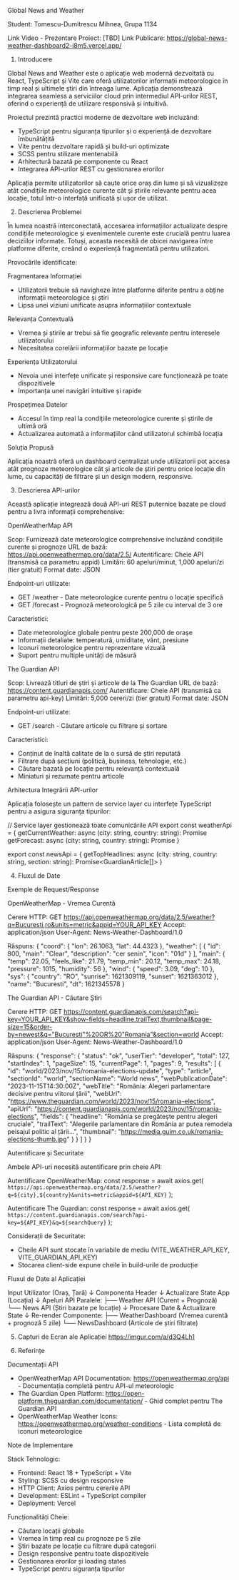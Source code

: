 Global News and Weather

Student: Tomescu-Dumitrescu Mihnea, Grupa 1134

Link Video - Prezentare Proiect: [TBD]
Link Publicare: https://global-news-weather-dashboard2-i8m5.vercel.app/

1. Introducere

Global News and Weather este o aplicație web modernă dezvoltată cu React, TypeScript și Vite care oferă utilizatorilor informații meteorologice în timp real și ultimele știri din întreaga lume. Aplicația demonstrează integrarea seamless a serviciilor cloud prin intermediul API-urilor REST, oferind o experiență de utilizare responsivă și intuitivă.

Proiectul prezintă practici moderne de dezvoltare web incluzând:

- TypeScript pentru siguranța tipurilor și o experiență de dezvoltare îmbunătățită
- Vite pentru dezvoltare rapidă și build-uri optimizate
- SCSS pentru stilizare mentenabilă
- Arhitectură bazată pe componente cu React
- Integrarea API-urilor REST cu gestionarea erorilor

Aplicația permite utilizatorilor să caute orice oraș din lume și să vizualizeze atât condițiile meteorologice curente cât și știrile relevante pentru acea locație, totul într-o interfață unificată și ușor de utilizat.

2. Descrierea Problemei

În lumea noastră interconectată, accesarea informațiilor actualizate despre condițiile meteorologice și evenimentele curente este crucială pentru luarea deciziilor informate. Totuși, aceasta necesită de obicei navigarea între platforme diferite, creând o experiență fragmentată pentru utilizatori.

Provocările identificate:

Fragmentarea Informației

- Utilizatorii trebuie să navigheze între platforme diferite pentru a obține informații meteorologice și știri
- Lipsa unei viziuni unificate asupra informațiilor contextuale

Relevanța Contextuală

- Vremea și știrile ar trebui să fie geografic relevante pentru interesele utilizatorului
- Necesitatea corelării informațiilor bazate pe locație

Experiența Utilizatorului

- Nevoia unei interfețe unificate și responsive care funcționează pe toate dispozitivele
- Importanța unei navigări intuitive și rapide

Prospețimea Datelor

- Accesul în timp real la condițiile meteorologice curente și știrile de ultimă oră
- Actualizarea automată a informațiilor când utilizatorul schimbă locația

Soluția Propusă

Aplicația noastră oferă un dashboard centralizat unde utilizatorii pot accesa atât prognoze meteorologice cât și articole de știri pentru orice locație din lume, cu capacități de filtrare și un design modern, responsive.

3. Descrierea API-urilor

Această aplicație integrează două API-uri REST puternice bazate pe cloud pentru a livra informații comprehensive:

OpenWeatherMap API

Scop: Furnizează date meteorologice comprehensive incluzând condițiile curente și prognoze
URL de bază: https://api.openweathermap.org/data/2.5/
Autentificare: Cheie API (transmisă ca parametru appid)
Limitări: 60 apeluri/minut, 1,000 apeluri/zi (tier gratuit)
Format date: JSON

Endpoint-uri utilizate:

- GET /weather - Date meteorologice curente pentru o locație specifică
- GET /forecast - Prognoză meteorologică pe 5 zile cu interval de 3 ore

Caracteristici:

- Date meteorologice globale pentru peste 200,000 de orașe
- Informații detaliate: temperatură, umiditate, vânt, presiune
- Iconuri meteorologice pentru reprezentare vizuală
- Suport pentru multiple unități de măsură

The Guardian API

Scop: Livrează titluri de știri și articole de la The Guardian
URL de bază: https://content.guardianapis.com/
Autentificare: Cheie API (transmisă ca parametru api-key)
Limitări: 5,000 cereri/zi (tier gratuit)
Format date: JSON

Endpoint-uri utilizate:

- GET /search - Căutare articole cu filtrare și sortare

Caracteristici:

- Conținut de înaltă calitate de la o sursă de știri reputată
- Filtrare după secțiuni (politică, business, tehnologie, etc.)
- Căutare bazată pe locație pentru relevanță contextuală
- Miniaturi și rezumate pentru articole

Arhitectura Integrării API-urilor

Aplicația folosește un pattern de service layer cu interfețe TypeScript pentru a asigura siguranța tipurilor:

// Service layer gestionează toate comunicările API
export const weatherApi = {
getCurrentWeather: async (city: string, country: string): Promise<CurrentWeatherData>
getForecast: async (city: string, country: string): Promise<ForecastData>
}

export const newsApi = {
getTopHeadlines: async (city: string, country: string, section: string): Promise<GuardianArticle[]>
}

4. Fluxul de Date

Exemple de Request/Response

OpenWeatherMap - Vremea Curentă

Cerere HTTP:
GET https://api.openweathermap.org/data/2.5/weather?q=Bucuresti,ro&units=metric&appid=YOUR_API_KEY
Accept: application/json
User-Agent: News-Weather-Dashboard/1.0

Răspuns:
{
"coord": {
"lon": 26.1063,
"lat": 44.4323
},
"weather": [
{
"id": 800,
"main": "Clear",
"description": "cer senin",
"icon": "01d"
}
],
"main": {
"temp": 22.05,
"feels_like": 21.79,
"temp_min": 20.12,
"temp_max": 24.18,
"pressure": 1015,
"humidity": 56
},
"wind": {
"speed": 3.09,
"deg": 10
},
"sys": {
"country": "RO",
"sunrise": 1621309119,
"sunset": 1621363012
},
"name": "Bucuresti",
"dt": 1621345578
}

The Guardian API - Căutare Știri

Cerere HTTP:
GET https://content.guardianapis.com/search?api-key=YOUR_API_KEY&show-fields=headline,trailText,thumbnail&page-size=15&order-by=newest&q="Bucuresti"%20OR%20"Romania"&section=world
Accept: application/json
User-Agent: News-Weather-Dashboard/1.0

Răspuns:
{
"response": {
"status": "ok",
"userTier": "developer",
"total": 127,
"startIndex": 1,
"pageSize": 15,
"currentPage": 1,
"pages": 9,
"results": [
{
"id": "world/2023/nov/15/romania-elections-update",
"type": "article",
"sectionId": "world",
"sectionName": "World news",
"webPublicationDate": "2023-11-15T14:30:00Z",
"webTitle": "România: Alegeri parlamentare decisive pentru viitorul țării",
"webUrl": "https://www.theguardian.com/world/2023/nov/15/romania-elections",
"apiUrl": "https://content.guardianapis.com/world/2023/nov/15/romania-elections",
"fields": {
"headline": "România se pregătește pentru alegeri cruciale",
"trailText": "Alegerile parlamentare din România ar putea remodela peisajul politic al țării...",
"thumbnail": "https://media.guim.co.uk/romania-elections-thumb.jpg"
}
}
]
}
}

Autentificare și Securitate

Ambele API-uri necesită autentificare prin cheie API:

Autentificare OpenWeatherMap:
const response = await axios.get(
`https://api.openweathermap.org/data/2.5/weather?q=${city},${country}&units=metric&appid=${API_KEY}`
);

Autentificare The Guardian:
const response = await axios.get(
`https://content.guardianapis.com/search?api-key=${API_KEY}&q=${searchQuery}`
);

Considerații de Securitate:

- Cheile API sunt stocate în variabile de mediu (VITE_WEATHER_API_KEY, VITE_GUARDIAN_API_KEY)
- Stocarea client-side expune cheile în build-urile de producție

Fluxul de Date al Aplicației

Input Utilizator (Oraș, Țară)
↓
Componenta Header
↓
Actualizare State App (Locația)
↓
Apeluri API Paralele:
├── Weather API (Curent + Prognoză)
└── News API (Știri bazate pe locație)
↓
Procesare Date & Actualizare State
↓
Re-render Componente:
├── WeatherDashboard (Vremea curentă + prognoză 5 zile)
└── NewsDashboard (Articole de știri filtrate)

5. Capturi de Ecran ale Aplicației
   https://imgur.com/a/d3Q4Lh1

6. Referințe

Documentații API

- OpenWeatherMap API Documentation: https://openweathermap.org/api - Documentația completă pentru API-ul meteorologic
- The Guardian Open Platform: https://open-platform.theguardian.com/documentation/ - Ghid complet pentru The Guardian API
- OpenWeatherMap Weather Icons: https://openweathermap.org/weather-conditions - Lista completă de iconuri meteorologice

Note de Implementare

Stack Tehnologic:

- Frontend: React 18 + TypeScript + Vite
- Styling: SCSS cu design responsive
- HTTP Client: Axios pentru cererile API
- Development: ESLint + TypeScript compiler
- Deployment: Vercel

Funcționalități Cheie:

- Căutare locații globale
- Vremea în timp real cu prognoze pe 5 zile
- Știri bazate pe locație cu filtrare după categorii
- Design responsive pentru toate dispozitivele
- Gestionarea erorilor și loading states
- TypeScript pentru siguranța tipurilor
